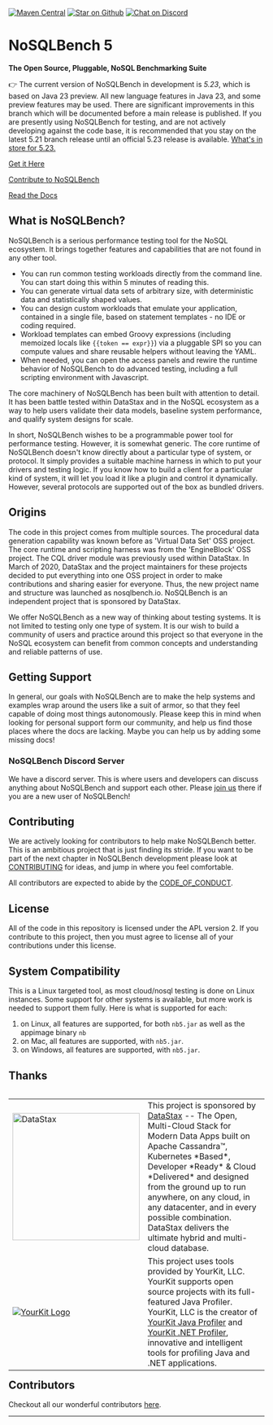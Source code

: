 [comment]: < ![build](https://github.com/nosqlbench/nosqlbench/workflows/build/badge.svg) >
[![Maven Central](https://maven-badges.herokuapp.com/maven-central/io.nosqlbench/nosqlbench/badge.svg)](https://maven-badges.herokuapp.com/maven-central/io.nosqlbench/nosqlbench)
[![Star on Github](https://img.shields.io/github/stars/nosqlbench/nosqlbench.svg?style=social)](https://github.com/nosqlbench/nosqlbench/stargazers)
[![Chat on Discord](https://img.shields.io/discord/819995781406130176?logo=discord)](https://discord.gg/dBHRakusMN)

# NoSQLBench 5

**The Open Source, Pluggable, NoSQL Benchmarking Suite**

👉 The current version of NoSQLBench in development is _5.23_, which is based on Java 23 preview.
All new language features in Java 23, and some preview features may be used. There are
significant improvements in this branch which will be documented before a main release is
published. If you are presently using NoSQLBench for testing, and are not actively developing
against the code base, it is recommended that you stay on the latest 5.21 branch release until an
official 5.23 release is available. [What's in store for 5.23.](nb_523.md)

[Get it Here](DOWNLOADS.md)

[Contribute to NoSQLBench](CONTRIBUTING.md)

[Read the Docs](http://docs.nosqlbench.io/)

## What is NoSQLBench?

NoSQLBench is a serious performance testing tool for the NoSQL ecosystem. It brings together
features and capabilities
that are not found in any other tool.

- You can run common testing workloads directly from the command line. You can start doing this
  within 5 minutes of
  reading this.
- You can generate virtual data sets of arbitrary size, with deterministic data and statistically
  shaped values.
- You can design custom workloads that emulate your application, contained in a single file, based
  on statement
  templates - no IDE or coding required.
- Workload templates can embed Groovy expressions (including memoized locals like `{{token == expr}}`)
  via a pluggable SPI so you can compute values and share reusable helpers without leaving the YAML.
- When needed, you can open the access panels and rewire the runtime behavior of NoSQLBench to do
  advanced testing,
  including a full scripting environment with Javascript.

The core machinery of NoSQLBench has been built with attention to detail. It has been battle
tested within DataStax and in the NoSQL ecosystem as a way to help users validate their data
models, baseline system performance, and qualify system designs for scale.

In short, NoSQLBench wishes to be a programmable power tool for performance testing. However, it
is somewhat generic. The core runtime of NoSQLBench doesn't know directly about a particular
type of system, or protocol. It simply provides a suitable machine harness in which to put your
drivers and testing logic. If you know how to build a client for a particular kind of system, it
will let you load it like a plugin and control it dynamically. However, several protocols are
supported out of the box as bundled drivers.

## Origins

The code in this project comes from multiple sources. The procedural data generation capability was
known before as 'Virtual Data Set' OSS project. The core runtime and scripting harness was from
the 'EngineBlock' OSS project. The CQL driver module was previously used within DataStax. In
March of 2020, DataStax and the project maintainers for these projects decided to put
everything into one OSS project in order to make contributions and sharing easier for everyone.
Thus, the new project name and structure was launched as nosqlbench.io. NoSQLBench is an
independent project that is sponsored by DataStax.

We offer NoSQLBench as a new way of thinking about testing systems. It is not limited to
testing only one type of system. It is our wish to build a community of users and practice
around this project so that everyone in the NoSQL ecosystem can benefit from common concepts
and understanding and reliable patterns of use.

## Getting Support

In general, our goals with NoSQLBench are to make the help systems and examples wrap around the
users like a suit of armor, so that they feel capable of doing most things autonomously. Please keep
this in mind when looking for personal support form our community, and help us find those places
where the docs are lacking. Maybe you can help us by adding some missing docs!

### NoSQLBench Discord Server

We have a discord server. This is where users and developers can discuss anything about NoSQLBench
and support each other. Please [join us](https://discord.gg/dBHRakusMN) there if you are a new user
of NoSQLBench!

## Contributing

We are actively looking for contributors to help make NoSQLBench better. This is an ambitious
project that is just finding its stride. If you want to be part of the next chapter in NoSQLBench
development please look at [CONTRIBUTING](CONTRIBUTING.md) for ideas, and jump in where you feel
comfortable.

All contributors are expected to abide by the [CODE_OF_CONDUCT](CODE_OF_CONDUCT.md).

## License

All of the code in this repository is licensed under the APL version 2. If you contribute to this
project, then you must agree to license all of your contributions under this license.

## System Compatibility

This is a Linux targeted tool, as most cloud/nosql testing is done on Linux instances. Some support
for other systems is available, but more work is needed to support them fully. Here is what is
supported for each:

1. on Linux, all features are supported, for both `nb5.jar` as well as the appimage binary `nb`
2. on Mac, all features are supported, with `nb5.jar`.
3. on Windows, all features are supported, with `nb5.jar`.

## Thanks

<table cellspacing="1" cellpadding="1" style="border: 0px" align="left">
  <tr>
    <td width="20%"><a href="https://datastax.com" target="_blank"><img src="https://www.datastax.com/sites/default/files/2020-12/datastax-logotype-positive.png" alt="DataStax" width="250"/></a></td>
     <td>This project is sponsored by <a href="https://www.datastax.com">DataStax</a> -- The Open,
       Multi-Cloud Stack for Modern Data Apps built on Apache Cassandra™, Kubernetes *Based*, Developer *Ready* &
       Cloud *Delivered* and designed from the ground up to run anywhere, on any cloud, in any datacenter, and in
       every possible combination. DataStax delivers the ultimate hybrid and multi-cloud database.
    </td>
  </tr>
  <tr>
    <td><a href="https://www.yourkit.com/"><img src="https://www.yourkit.com/images/yklogo.png" alt="YourKit Logo"></a></td>
    <td>This project uses tools provided by YourKit, LLC. YourKit supports open source projects with its full-featured Java
        Profiler. YourKit, LLC is the creator of <a href="https://www.yourkit.com/java/profiler/">YourKit Java Profiler</a> and
        <a href="https://www.yourkit.com/.net/profiler/">YourKit .NET Profiler</a>, innovative and intelligent tools for
        profiling Java and .NET applications.
    </td>
  </tr>
</table>

## Contributors

Checkout all our wonderful contributors [here](./CONTRIBUTING.md#contributors).

---
